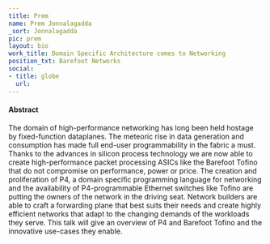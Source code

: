 ```yaml
---
title: Prem
name: Prem Jonnalagadda
_sort: Jonnalagadda
pic: prem
layout: bio
work_title: Domain Specific Architecture comes to Networking
position_txt: Barefoot Networks
social:
- title: globe
  url: 
---
```


#### Abstract
The domain of high-performance networking has long been held hostage by fixed-function dataplanes. The meteoric rise in data generation and consumption has made full end-user programmability in the fabric a must. Thanks to the advances in silicon process technology we are now able to create high-performance packet processing ASICs like the Barefoot Tofino that do not compromise on performance, power or price. The creation and proliferation of P4, a domain specific programming language for networking and the availability of P4-programmable Ethernet switches like Tofino are putting the owners of the network in the driving seat. Network builders are able to craft a forwarding plane that best suits their needs and create highly efficient networks that adapt to the changing demands of the workloads they serve. This talk will give an overview of P4 and Barefoot Tofino and the innovative use-cases they enable.

